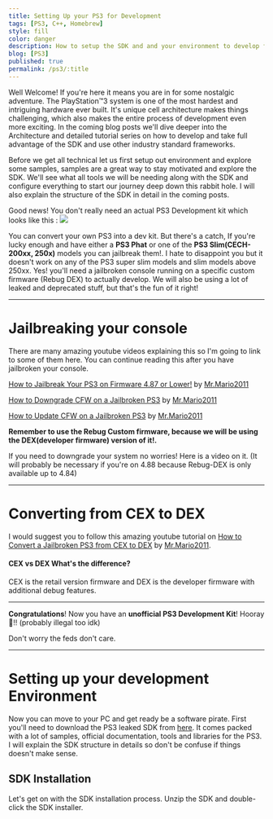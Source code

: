 ```yaml
---
title: Setting Up your PS3 for Development
tags: [PS3, C++, Homebrew]
style: fill
color: danger
description: How to setup the SDK and and your environment to develop for the PS3 system
blog: [PS3]
published: true
permalink: /ps3/:title
---
```


Well Welcome! If you're here it means you are in for some nostalgic adventure. The PlayStation™3 system is one of the most hardest and intriguing hardware ever built. It's unique cell architecture makes things challenging, which also makes the entire process of development even more exciting. In the coming blog posts we'll dive deeper into the Architecture and detailed tutorial series on how to develop and take full advantage of the SDK and use other industry standard frameworks.  

Before we get all technical let us first setup out environment and explore some samples, samples are a great way to stay motivated and explore the SDK. We'll see what all tools we will be needing along with the SDK and configure everything to start our journey deep down this rabbit hole. I will also explain the structure of the SDK in detail in the coming posts.

Good news! You don't really need an actual PS3 Development kit which looks like this :
![](https://pikachuxxxx.github.io/assets/images/blog/ps3/dep-setup/ps3devkit.png)

You can convert your own PS3 into a dev kit. But there's a catch, If you're lucky enough and have either a **PS3 Phat** or one of the **PS3 Slim(CECH-200xx, 250x)** models you can jailbreak them!. I hate to disappoint you but it doesn't work on any of the PS3 super slim models and slim models above 250xx. Yes! you'll need a jailbroken console running on a specific custom firmware (Rebug DEX) to actually develop. We will also be using a lot of leaked and deprecated stuff, but that's the fun of it right!

***

# Jailbreaking your console
There are many amazing youtube videos explaining this so I'm going to link to some of them here. You can continue reading this after you have jailbroken your console.

[How to Jailbreak Your PS3 on Firmware 4.87 or Lower!](https://www.youtube.com/watch?v=Eckd06nFReY) by [Mr.Mario2011](https://www.youtube.com/channel/UC-YlkP3c1zKUPfyMMurARAQ)

[How to Downgrade CFW on a Jailbroken PS3](https://www.youtube.com/watch?v=WoMsVT_ewW4) by [Mr.Mario2011](https://www.youtube.com/channel/UC-YlkP3c1zKUPfyMMurARAQ)

[How to Update CFW on a Jailbroken PS3](https://www.youtube.com/watch?v=ar2-eCzT2wI) by [Mr.Mario2011](https://www.youtube.com/channel/UC-YlkP3c1zKUPfyMMurARAQ)

**Remember to use the Rebug Custom firmware, because we will be using the DEX(developer firmware) version of it!.**

If you need to downgrade your system no worries! Here is a video on it. (It will probably be necessary if you're on 4.88 because Rebug-DEX is only available up to 4.84)

***

# Converting from CEX to DEX

I would suggest you to follow this amazing youtube tutorial on [How to Convert a Jailbroken PS3 from CEX to DEX](https://www.youtube.com/watch?v=tmpexUf9eK0) by [Mr.Mario2011](https://www.youtube.com/channel/UC-YlkP3c1zKUPfyMMurARAQ).

#### CEX vs DEX What's the difference?

CEX is the retail version firmware and DEX is the developer firmware with additional debug features.  

***

**Congratulations**! Now you have an **unofficial PS3 Development Kit**! Hooray🎉!! (probably illegal too idk)  

Don't worry the feds don't care.  

***

# Setting up your development Environment
Now you can move to your PC and get ready be a software pirate. First you'll need to download the PS3 leaked SDK from [here](https://archive.org/details/ps3-4.75-sdk). It comes packed with a lot of samples, official documentation, tools and libraries for the PS3. I will explain the SDK structure in details so don't be confuse if things doesn't make sense.

## SDK Installation
Let's get on with the SDK installation process. Unzip the SDK and double-click the SDK installer.
